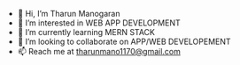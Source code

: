 - 👋 Hi, I’m Tharun Manogaran
- 👀 I’m interested in WEB APP DEVELOPMENT
- 🌱 I’m currently learning MERN STACK
- 💞️ I’m looking to collaborate on APP/WEB DEVELOPEMENT
- 📫 Reach me at tharunmano1170@gmail.com

<!---
Tharun1718/Tharun1718 is a ✨ special ✨ repository because its `README.md` (this file) appears on your GitHub profile.
You can click the Preview link to take a look at your changes.
--->
